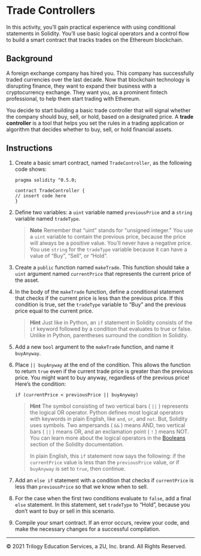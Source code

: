 # Trade Controllers

In this activity, you’ll gain practical experience with using conditional statements in Solidity. You’ll use basic logical operators and a control flow to build a smart contract that tracks trades on the Ethereum blockchain.
 
## Background

A foreign exchange company has hired you. This company has successfully traded currencies over the last decade. Now that blockchain technology is disrupting finance, they want to expand their business with a cryptocurrency exchange. They want you, as a prominent fintech professional, to help them start trading with Ethereum.

You decide to start building a basic trade controller that will signal whether the company should buy, sell, or hold, based on a designated price. A **trade controller** is a tool that helps you set the rules in a trading application or algorithm that decides whether to buy, sell, or hold financial assets.

## Instructions

1. Create a basic smart contract, named `TradeController`, as the following code shows:

    ```Solidity
    pragma solidity ^0.5.0;

    contract TradeController {
    // insert code here
    }
    ```

2. Define two variables: a `uint` variable named `previousPrice` and a `string` variable named `tradeType`.

    > **Note** Remember that “uint” stands for "unsigned integer." You use a `uint` variable to contain the previous price, because the price will always be a positive value. You’ll never have a negative price. You use `string` for the `tradeType` variable because it can have a value of “Buy”, “Sell”, or “Hold”.

3. Create a `public` function named `makeTrade`. This function should take a `uint` argument named `currentPrice` that represents the current price of the asset.

4. In the body of the `makeTrade` function, define a conditional statement that checks if the current price is less than the previous price. If this condition is true, set the `tradeType` variable to “Buy” and the previous price equal to the current price.

    > **Hint** Just like in Python, an `if` statement in Solidity consists of the `if` keyword followed by a condition that evaluates to true or false. Unlike in Python, parentheses surround the condition in Solidity.

5. Add a new `bool` argument to the `makeTrade` function, and name it `buyAnyway`.

6. Place `|| buyAnyway` at the end of the condition. This allows the function to return `true` even if the current trade price is greater than the previous price. You might want to buy anyway, regardless of the previous price! Here’s the condition:

    ```solidity
    if (currentPrice < previousPrice || buyAnyway)
    ```

    > **Hint** The symbol consisting of two vertical bars ( `||` ) represents the logical OR operator. Python defines most logical operators with keywords in plain English, like `and`, `or`, and `not`. But, Solidity uses symbols. Two ampersands ( `&&` ) means AND, two vertical bars ( `||` ) means OR, and an exclamation point ( `!` ) means NOT. You can learn more about the logical operators in the [Booleans](https://docs.soliditylang.org/en/v0.5.0/types.html#booleans) section of the Solidity documentation.
    >
    > In plain English, this `if` statement now says the following: if the `currentPrice` value is less than the `previousPrice` value, or if `buyAnyway` is set to `true`, then continue.

7. Add an `else if` statement with a condition that checks if `currentPrice` is less than `previousPrice` so that we know when to sell.

8. For the case when the first two conditions evaluate to `false`, add a final `else` statement. In this statement, set `tradeType` to “Hold”, because you don’t want to buy or sell in this scenario.

9. Compile your smart contract. If an error occurs, review your code, and make the necessary changes for a successful compilation.

---

© 2021 Trilogy Education Services, a 2U, Inc. brand. All Rights Reserved.
